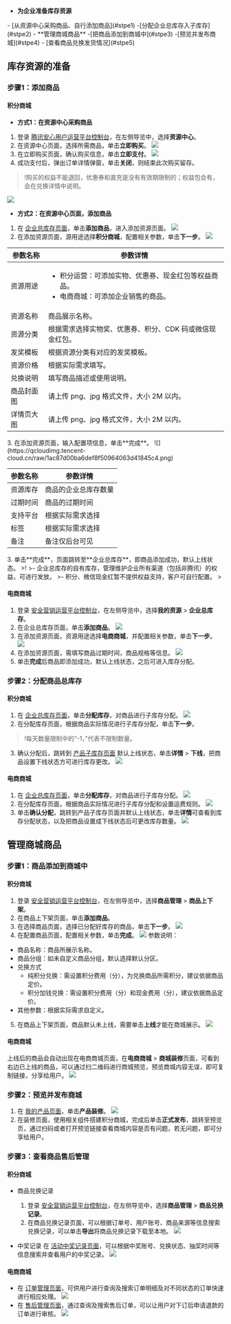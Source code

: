 - **为企业准备库存资源**
<dx-steps>
- [从资源中心采购商品、自行添加商品](#stpe1)
-[分配企业总库存入子库存](#stpe2)
</dx-steps>
- **管理商城商品**
<dx-steps>
-[把商品添加到商城中](#stpe3)
-[预览并发布商城](#stpe4)
- [查看商品兑换发货情况](#stpe5)
</dx-steps>


## 库存资源的准备
### 步骤1：添加商品[](id:stpe1)

#### 积分商城
- **方式1：在资源中心采购商品**
 1. 登录 [ 腾讯安心用户运营平台控制台](https://console.cloud.tencent.com/smop/auth/prodMngt)，在左侧导览中，选择**资源中心**。
 2. 在资源中心页面，选择所需商品，单击**立即购买**。
![](https://qcloudimg.tencent-cloud.cn/raw/4c41ca7cc65ade54ee35f25390aa7e8a.png)
 3. 在立即购买页面，确认购买信息，单击**立即支付**。
![](https://qcloudimg.tencent-cloud.cn/raw/b62e837c9cd564be146bacc42d5bea56.png)
 4. 成功支付后，弹出订单详情弹窗，单击**关闭**，则结束此次购买留存。
>!购买的权益不能退回，优惠券和直充是没有有效期限制的；权益包会有，会在兑换详情中说明。
>
![](https://qcloudimg.tencent-cloud.cn/raw/ba0720e7a6f52e76b3a46ff991a5cfd9.png)

- **方式2：在资源中心页面，添加商品**
 1. 在 [企业总库存页面](https://console.cloud.tencent.com/smop/inventory/commodity_pool)，单击**添加商品**，进入添加资源页面。
![](https://qcloudimg.tencent-cloud.cn/raw/5ed18bdd05da2e1f094790f1bb950803.png)
 2. 在添加资源页面，源用途选择**积分商城**，配置相关参数，单击**下一步**。
![](https://qcloudimg.tencent-cloud.cn/raw/2d0148f847147e192d97cbb4426f2293.png)
<table>
<thead>
<tr>
<th>参数名称</th>
<th>参数详情</th>
</tr>
</thead>
<tbody><tr>
<td>资源用途</td>
<td><ul><li>积分运营：可添加实物、优惠券、现金红包等权益商品。</li><li>电商商城：可添加企业销售的商品。</li></td>
</tr>
<tr>
<td>资源名称</td>
<td>商品展示名称。</td>
</tr>
<tr>
<td>资源分类</td>
<td>根据需求选择实物奖、优惠券、积分、CDK 码或微信现金红包。</td>
</tr>
<tr>
<td>发奖模板</td>
<td>根据资源分类有对应的发奖模板。</td>
</tr>
<tr>
<td>资源价格</td>
<td>根据实际需求填写。</td>
</tr>
<tr>
<td>兑换说明</td>
<td>填写商品描述或使用说明。</td>
</tr>
<tr>
<td>商品封面图</td>
<td>请上传 png、jpg 格式文件，大小 2M 以内。</td>
</tr>
<tr>
<td>详情页大图</td>
<td>请上传 png、jpg 格式文件，大小 2M 以内。</td>
</tr>
</tbody></table>
 3. 在添加资源页面，输入配置项信息，单击**完成**。
 ![](https://qcloudimg.tencent-cloud.cn/raw/1ac87d00ba6def8f50964063d41845c4.png)
<table>
<thead>
<tr>
<th>参数名称</th>
<th>参数详情</th>
</tr>
</thead>
<tbody><tr>
<td>资源库存</td>
<td>商品的企业总库存数量</td>
</tr>
<tr>
<td>过期时间</td>
<td>商品的过期时间</td>
</tr>
<tr>
<td>支持平台</td>
<td>根据实际需求选择</td>
</tr>
<tr>
<td>标签</td>
<td>根据实际需求选择</td>
</tr>
<tr>
<td>备注</td>
<td>备注仅后台可见</td>
</tr>
</tbody></table>
 3. 单击**完成**，页面跳转至**企业总库存**，即商品添加成功，默认上线状态。
>!
>- 企业总库存的自有库存，管理维护企业所有渠道（包括非腾讯）的权益，可进行发放。
>- 积分、微信现金红暂不提供权益支持，客户可自行配置。
>


#### 电商商城
1. 登录 [安全营销运营平台控制台](https://console.cloud.tencent.com/smop/inventory/commodity_pool)，在左侧导览中，选择**我的资源** > **企业总库存**。
2. 在企业总库存页面，单击**添加商品**。
![](https://qcloudimg.tencent-cloud.cn/raw/037b59225d69bf9b371737061c5b97f3.png)
2. 在添加资源页面，资源用途选择**电商商城**，并配置相关参数，单击**下一步**。
![](https://qcloudimg.tencent-cloud.cn/raw/8d5af6a535e9c157ccfc3ca883dff7b7.png)
3. 在添加资源页面，需填写商品过期时间，商品规格等信息。
 ![](https://qcloudimg.tencent-cloud.cn/raw/1ac87d00ba6def8f50964063d41845c4.png)
4. 单击**完成**后商品即添加成功，默认上线状态，之后可进入库存分配。


### 步骤2：分配商品总库存[](id:stpe2)
#### 积分商城
1. 在 [企业总库存页面](https://console.cloud.tencent.com/smop/inventory/commodity_pool)，单击**分配库存**，对商品进行子库存分配。
![](https://qcloudimg.tencent-cloud.cn/raw/108fb14fb6cdbe9ec72cf0a78ff57a5f.png)
2. 在分配库存页面，根据商品实际情况进行子库存分配，单击**下一步**。
>!每天数量限制中的“-1，”代表不限制数量。
>
3. 确认分配后，跳转到 [产品子库存页面](https://console.cloud.tencent.com/smop/inventory/inventory_allocation) 默认上线状态，单击**详情** > **下线**，把商品设置下线状态方可进行库存更改。
![](https://qcloudimg.tencent-cloud.cn/raw/26c87ed3ad1cf5e5233cf24898660fb6.png)

#### 电商商城
1. 在 [企业总库存页面](https://console.cloud.tencent.com/smop/inventory/commodity_pool)，单击**分配库存**，对商品进行子库存分配。
![](https://qcloudimg.tencent-cloud.cn/raw/e5109b91b67e029cb80d279303827ea1.png)
2. 在分配库存页面，根据商品实际情况进行子库存分配和设置运费规则。
![](https://qcloudimg.tencent-cloud.cn/raw/8c6ff7337d05bb7b39130caa843082f8.png)
2. 单击**确认分配**，跳转到产品子库存页面并默认上线状态，单击**详情**可查看到库存分配状态，以及把商品设置成下线状态后可更改库存数量。
![](https://qcloudimg.tencent-cloud.cn/raw/f135b04105d3c1b6066e67c52693f01f.png)


## 管理商城商品
### 步骤1：商品添加到商城中[](id:stpe3)
#### 积分商城
1. 登录 [安全营销运营平台控制台](https://console.cloud.tencent.com/smop/data/mallUser)，在左侧导览中，选择**商品管理** > **商品上下架**。
2. 在商品上下架页面，单击**添加商品**。
3. 在选择商品页面，选择已分配好库存的商品，单击**下一步**。
![](https://qcloudimg.tencent-cloud.cn/raw/1425a255fee3454f405f7b4e8c985e5b.png)
4. 在配置商品页面，配置相关参数，单击**完成**。
![](https://qcloudimg.tencent-cloud.cn/raw/f170078beaa88eed9d423e3ddccf6c87.png)
参数说明：
 - 商品名称：商品所展示名称。
 - 商品分组：如未自定义商品分组，默认选择默认分区。
 - 兑换方式
    - 纯积分兑换：需设置积分费用（分），为兑换商品所需积分，建议依据商品定价。
    - 积分加钱兑换：需设置积分费用（分）和现金费用（分），建议依据商品定价。
  - 其他参数：根据实际需求自定义。
5. 在商品上下架页面，商品默认未上线，需要单击**上线**才能在商城展示。
![](https://qcloudimg.tencent-cloud.cn/raw/d8a909f2c68d90c4213e514f797e1e6c.png)



#### 电商商城
上线后的商品会自动出现在电商商城页面，在**电商商城**  > **商城装修**页面，可看到右边已上线的商品，可以通过扫二维码进行商城预览，预览商城内容无误，即可复制链接，分享给用户。
![](https://qcloudimg.tencent-cloud.cn/raw/ad3e9866dc28544ebef7182283dc2f35.png)

### 步骤2：预览并发布商城[](id:stpe4)
1. 在 [我的产品页面](https://console.cloud.tencent.com/smop/mall/mall_front_page)，单击**产品装修**。
![](https://qcloudimg.tencent-cloud.cn/raw/81df7f8f83215a10a242b6250130c13d.png)
2. 在装修页面，使用相关组件搭建积分商城，完成后单击**正式发布**，跳转至预览页，通过扫码或者打开预览链接查看商城内容是否有问题，若无问题，即可分享给用户。

### 步骤3：查看商品售后管理[](id:stpe5)
#### 积分商城
- 商品兑换记录
  1. 登录 [安全营销运营平台控制台](https://console.cloud.tencent.com/smop/data/mallUser)，在左侧导览中，选择**商品管理** > **商品兑换记录**。
  2. 在商品兑换记录页面，可以根据订单号、用户账号、商品来源等信息搜索兑换记录，可以单击**导出**将商品兑换记录下载至本地。
![](https://qcloudimg.tencent-cloud.cn/raw/160f09abd813bab3f7afd9b5fc5bbcdc.png)

- 中奖记录
在 [活动中奖记录页面](https://console.cloud.tencent.com/smop/mall/act_lottery_record)，可以根据中奖账号、兑换状态、抽奖时间等信息搜索并查看用户的中奖记录。
![](https://qcloudimg.tencent-cloud.cn/raw/782b22873b84cf366eb6a9b03d3a9db5.png)

#### 电商商城
- 在 [订单管理页面](https://console.cloud.tencent.com/smop/shop/order)，可供用户进行查询及搜索订单明细及对不同状态的订单快速进行相应处理。
![](https://qcloudimg.tencent-cloud.cn/raw/54a1c63000a50ee75b3bb1e78a91835c.png)
- 在 [售后管理页面](https://console.cloud.tencent.com/smop/shop/refundOrder)，通过查询及搜索售后订单，可以让用户对下订后申请退款的订单进行审核。
![](https://qcloudimg.tencent-cloud.cn/raw/f5b69fd37d5c09b913f830b250462993.png)



